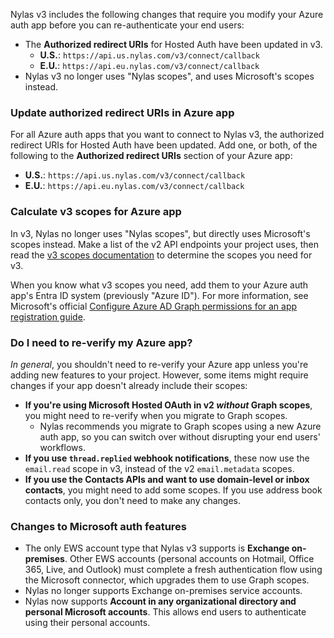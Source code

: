 Nylas v3 includes the following changes that require you modify your Azure auth app before you can re-authenticate your end users:

- The **Authorized redirect URIs** for Hosted Auth have been updated in v3.
  - **U.S.**: `https://api.us.nylas.com/v3/connect/callback`
  - **E.U.**: `https://api.eu.nylas.com/v3/connect/callback`
- Nylas v3 no longer uses "Nylas scopes", and uses Microsoft's scopes instead.

### Update authorized redirect URIs in Azure app

For all Azure auth apps that you want to connect to Nylas v3, the authorized redirect URIs for Hosted Auth have been updated. Add one, or both, of the following to the **Authorized redirect URIs** section of your Azure app:

- **U.S.**: `https://api.us.nylas.com/v3/connect/callback`
- **E.U.**: `https://api.eu.nylas.com/v3/connect/callback`

### Calculate v3 scopes for Azure app

In v3, Nylas no longer uses "Nylas scopes", but directly uses Microsoft's scopes instead. Make a list of the v2 API endpoints your project uses, then read the [v3 scopes documentation](https://developer.nylas.com/docs/v3/auth/v3-scopes/) to determine the scopes you need for v3.

When you know what v3 scopes you need, add them to your Azure auth app's Entra ID system (previously "Azure ID"). For more information, see Microsoft's official [Configure Azure AD Graph permissions for an app registration guide](https://learn.microsoft.com/en-us/graph/migrate-azure-ad-graph-configure-permissions).

### Do I need to re-verify my Azure app?

_In general_, you shouldn't need to re-verify your Azure app unless you're adding new features to your project. However, some items might require changes if your app doesn't already include their scopes:

- **If you're using Microsoft Hosted OAuth in v2 _without_ Graph scopes**, you might need to re-verify when you migrate to Graph scopes.
  - Nylas recommends you migrate to Graph scopes using a new Azure auth app, so you can switch over without disrupting your end users' workflows.
- **If you use `thread.replied` webhook notifications**, these now use the `email.read` scope in v3, instead of the v2 `email.metadata` scopes.
- **If you use the Contacts APIs and want to use domain-level or inbox contacts**, you might need to add some scopes. If you use address book contacts only, you don't need to make any changes.

### Changes to Microsoft auth features

- The only EWS account type that Nylas v3 supports is **Exchange on-premises**. Other EWS accounts (personal accounts on Hotmail, Office 365, Live, and Outlook) must complete a fresh authentication flow using the Microsoft connector, which upgrades them to use Graph scopes.
- Nylas no longer supports Exchange on-premises service accounts.
- Nylas now supports **Account in any organizational directory and personal Microsoft accounts**. This allows end users to authenticate using their personal accounts.
